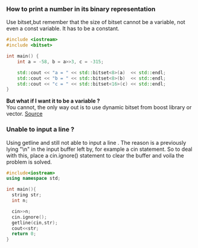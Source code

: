 ### How to print a number in its binary representation

Use bitset,but remember that the size of bitset cannot be a variable, not even a const variable. It has to be a constant.

```c++
#include <iostream>
#include <bitset>

int main() {
    int a = -58, b = a>>3, c = -315;

    std::cout << "a = " << std::bitset<8>(a)  << std::endl;
    std::cout << "b = " << std::bitset<8>(b)  << std::endl;
    std::cout << "c = " << std::bitset<16>(c) << std::endl;
}
```

**But what if I want it to be a variable ?**  
You cannot, the only way out is to use dynamic bitset from boost library or vector<bool>.  [Source](https://stackoverflow.com/questions/40938609/use-a-variable-to-set-the-size-of-a-bitset)

### Unable to input a line ?

Using getline and still not able to input a line . The reason is a previously lying "\n" in the input buffer left by, for example a cin statement. So to deal with this, place a cin.ignore() statement to clear the buffer and voila the problem is solved.

```c++
#include<iostream>
using namespace std;

int main(){
  string str;
  int n;

  cin>>n;
  cin.ignore();
  getline(cin,str);
  cout<<str;
  return 0;
}
```

